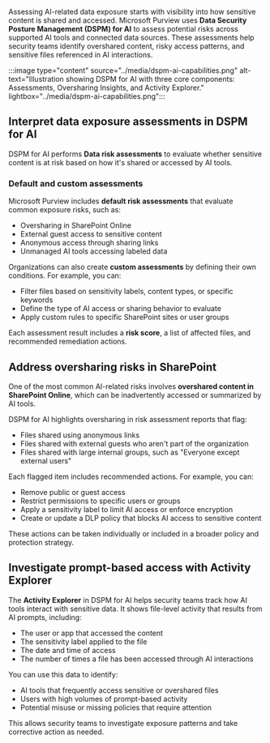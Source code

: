 Assessing AI-related data exposure starts with visibility into how sensitive content is shared and accessed. Microsoft Purview uses **Data Security Posture Management (DSPM) for AI** to assess potential risks across supported AI tools and connected data sources. These assessments help security teams identify overshared content, risky access patterns, and sensitive files referenced in AI interactions.

:::image type="content" source="../media/dspm-ai-capabilities.png" alt-text="Illustration showing DSPM for AI with three core components: Assessments, Oversharing Insights, and Activity Explorer." lightbox="../media/dspm-ai-capabilities.png":::

## Interpret data exposure assessments in DSPM for AI

DSPM for AI performs **Data risk assessments** to evaluate whether sensitive content is at risk based on how it's shared or accessed by AI tools.

### Default and custom assessments

Microsoft Purview includes **default risk assessments** that evaluate common exposure risks, such as:

- Oversharing in SharePoint Online
- External guest access to sensitive content
- Anonymous access through sharing links
- Unmanaged AI tools accessing labeled data

Organizations can also create **custom assessments** by defining their own conditions. For example, you can:

- Filter files based on sensitivity labels, content types, or specific keywords
- Define the type of AI access or sharing behavior to evaluate
- Apply custom rules to specific SharePoint sites or user groups

Each assessment result includes a **risk score**, a list of affected files, and recommended remediation actions.

## Address oversharing risks in SharePoint

One of the most common AI-related risks involves **overshared content in SharePoint Online**, which can be inadvertently accessed or summarized by AI tools.

DSPM for AI highlights oversharing in risk assessment reports that flag:

- Files shared using anonymous links
- Files shared with external guests who aren't part of the organization
- Files shared with large internal groups, such as "Everyone except external users"

Each flagged item includes recommended actions. For example, you can:

- Remove public or guest access
- Restrict permissions to specific users or groups
- Apply a sensitivity label to limit AI access or enforce encryption
- Create or update a DLP policy that blocks AI access to sensitive content

These actions can be taken individually or included in a broader policy and protection strategy.

## Investigate prompt-based access with Activity Explorer

The **Activity Explorer** in DSPM for AI helps security teams track how AI tools interact with sensitive data. It shows file-level activity that results from AI prompts, including:

- The user or app that accessed the content
- The sensitivity label applied to the file
- The date and time of access
- The number of times a file has been accessed through AI interactions

You can use this data to identify:

- AI tools that frequently access sensitive or overshared files
- Users with high volumes of prompt-based activity
- Potential misuse or missing policies that require attention

This allows security teams to investigate exposure patterns and take corrective action as needed.
